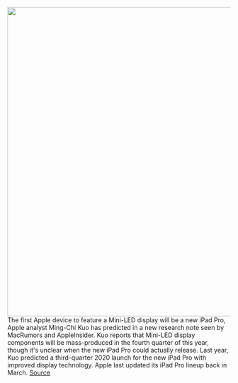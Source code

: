 <img src='https://cdn.vox-cdn.com/thumbor/xXu63_Jo0XbZnPM10-jRqQkWZtM=/0x0:2040x1360/1200x800/filters:focal(579x538:905x864)/cdn.vox-cdn.com/uploads/chorus_image/image/67454003/bking_200321_3945_0008.0.jpg' width='700px' /><br/>
The first Apple device to feature a Mini-LED display will be a new iPad Pro, Apple analyst Ming-Chi Kuo has predicted in a new research note seen by MacRumors and AppleInsider. Kuo reports that Mini-LED display components will be mass-produced in the fourth quarter of this year, though it's unclear when the new iPad Pro could actually release. Last year, Kuo predicted a third-quarter 2020 launch for the new iPad Pro with improved display technology. Apple last updated its iPad Pro lineup back in March.
<a href='https://www.theverge.com/2020/9/23/21452182/ipad-pro-mini-led-display-oled-contrast-burn-in-screen-technology'> Source <a/>